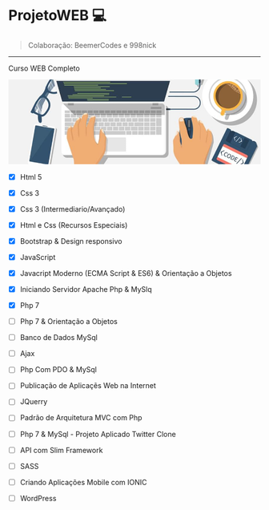 # ProjetoWEB :computer:
###
> Colaboração: BeemerCodes e 998nick
---
Curso WEB Completo


![Imagem](foto.jpg)
* [x] Html 5
* [x] Css 3
* [x] Css 3 (Intermediario/Avançado)
* [x] Html e Css (Recursos Especiais)
* [x] Bootstrap & Design responsivo
* [x] JavaScript
* [x] Javacript Moderno (ECMA Script & ES6) & Orientação a Objetos
* [x] Iniciando Servidor Apache Php & MySlq
* [x] Php 7
* [ ] Php 7 & Orientação a Objetos
* [ ] Banco de Dados MySql
* [ ] Ajax
* [ ] Php Com PDO & MySql
* [ ] Publicação de Aplicaçẽs Web na Internet
* [ ] JQuerry
* [ ] Padrão de Arquitetura MVC com Php
* [ ] Php 7 & MySql - Projeto Aplicado Twitter Clone
* [ ] API com Slim Framework
* [ ] SASS
* [ ] Criando Aplicações Mobile com IONIC
* [ ] WordPress

